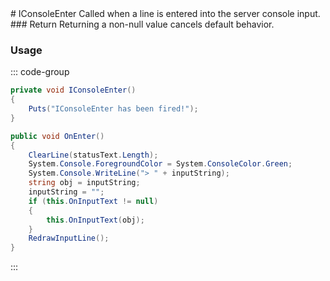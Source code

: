 <Badge type="danger" text="Carbon Compatible"/>
# IConsoleEnter
Called when a line is entered into the server console input.
### Return
Returning a non-null value cancels default behavior.

### Usage
::: code-group
```csharp [Example]
private void IConsoleEnter()
{
	Puts("IConsoleEnter has been fired!");
}
```
```csharp [Source — Assembly-CSharp @ Windows.ConsoleInput]
public void OnEnter()
{
	ClearLine(statusText.Length);
	System.Console.ForegroundColor = System.ConsoleColor.Green;
	System.Console.WriteLine("> " + inputString);
	string obj = inputString;
	inputString = "";
	if (this.OnInputText != null)
	{
		this.OnInputText(obj);
	}
	RedrawInputLine();
}

```
:::
